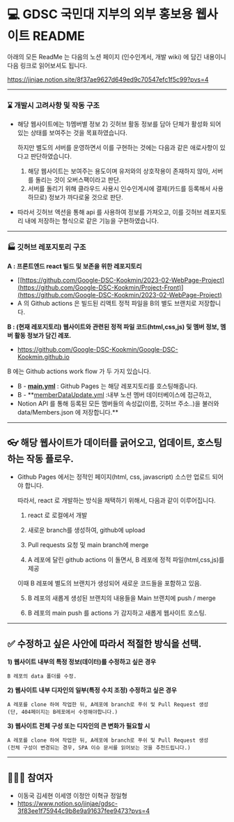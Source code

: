 # 💻 GDSC 국민대 지부의 외부 홍보용 웹사이트 README

아래의 모든 ReadMe 는 다음의 노션 페이지 (인수인계서, 개발 wiki) 에 담긴 내용이니 다음 링크로 읽어보셔도 됩니다.

https://jinjae.notion.site/8f37ae9627d649ed9c70547efc1f5c99?pvs=4

-----

### ⌛️ 개발시 고려사항 및 작동 구조

* 해당 웹사이트에는 1)멤버별 정보 2) 깃허브 활동 정보를 담아 단체가 활성화 되어 있는 상태를 보여주는 것을 목표하였습니다.

  하지만 별도의 서버를 운영하면서 이를 구현하는 것에는 다음과 같은 애로사항이 있다고 판단하였습니다.

  1) 해당 웹사이트는 보여주는 용도이며 유저와의 상호작용이 존재하지 않아, 서버를 돌리는 것이 오버스팩이라고 판단.
  2) 서버를 돌리기 위해 클라우드 사용시 인수인계시에 결제(카드를 등록해서 사용하므로) 정보가 까다로울 것으로 판단.
   
* 따라서 깃허브 액션을 통해 api 를 사용하여 정보를 가져오고, 이를 깃허브 레포지토리 내에 저장하는 형식으로 같은 기능을 구현하였습니다.

-----

### 🏭 깃허브 레포지토리 구조

**A : 프론트엔드 react 빌드 및 보존을 위한 레포지토리**

- [[https://github.com/Google-DSC-Kookmin/2023-02-WebPage-Project](https://github.com/Google-DSC-Kookmin/Project-Front)](https://github.com/Google-DSC-Kookmin/2023-02-WebPage-Project)
- A 의 Github actions 은 빌드된 리액트 정적 파일을 B의 별도 브랜치로 저장합니다.

**B : (현재 레포지토리) 웹사이트와 관련된 정적 파일 코드(html,css,js) 및 멤버 정보, 멤버 활동 정보가 담긴 레포.**

- https://github.com/Google-DSC-Kookmin/Google-DSC-Kookmin.github.io

B 에는 Github actions work flow 가 두 가지 있습니다.

- B - **[main.yml](https://github.com/Google-DSC-Kookmin/Google-DSC-Kookmin.github.io/blob/master/.github/workflows/main.yml)** :  Github Pages 는 해당 레포지토리를 호스팅해줍니다.
- B - **[memberDataUpdate.yml](https://github.com/Google-DSC-Kookmin/Google-DSC-Kookmin.github.io/blob/master/.github/workflows/memberDataUpdate.yml) :내부 노션 멤버 데이터베이스에 접근하고,
- Notion API 를 통해 등록된 모든 멤버들의 속성값(이름, 깃허브 주소..)을 불러와 data/Members.json 에 저장합니다.**


-----

## 👓 해당 웹사이트가 데이터를 긁어오고, 업데이트, 호스팅하는 작동 플로우.

- Github Pages 에서는 정적인 페이지(html, css, javascript) 소스만 업로드 되어야 합니다.
    
    따라서, react 로 개발하는 방식을 채택하기 위해서, 다음과 같이 이루어집니다.
    
    1) react 로 로컬에서 개발
    
    2) 새로운 branch를 생성하여, github에 upload
    
    3) Pull requests 요청 및 main branch에 merge
    
    4) A 레포에 달린 github actions 이 돌면서, B 레포에 정적 파일(html,css,js)를 제공
    
    이때 B 레포에 별도의 브랜치가 생성되어 새로운 코드들을 포함하고 있음.
    
    5) B 레포의 새롭게 생성된 브랜치의 내용들을 Main 브랜치에 push / merge
    
    6) B 레포의 main push 를 actions 가 감지하고 새롭게 웹사이트 호스팅.


-----

## ✅ 수정하고 싶은 사안에 따라서 적절한 방식을 선택.

  **1) 웹사이트 내부의 특정 정보(데이터)를 수정하고 싶은 경우**

    B 레포의 data 폴더를 수정.

  **2) 웹사이트 내부 디자인의 일부(특정 수치 조정) 수정하고 싶은 경우**

    A 레포를 clone 하여 작업한 뒤, A레포에 branch로 푸쉬 및 Pull Request 생성
    (단, 404페이지는 B레포에서 수정해야합니다.)
    

  **3) 웹사이트 전체 구성 또는 디자인의 큰 변화가 필요할 시**

    A 레포를 clone 하여 작업한 뒤, A레포에 branch로 푸쉬 및 Pull Request 생성
    (전체 구성이 변경되는 경우, SPA 이슈 문서를 읽어보는 것을 추천드립니다.)

-----
## 🧑‍🤝‍🧑 참여자 
- 이동국 김세현 이세영 이정안 이혁규 정일형
- https://www.notion.so/jinjae/gdsc-3f83ee1f75944c9b8e9a91637fee9473?pvs=4
